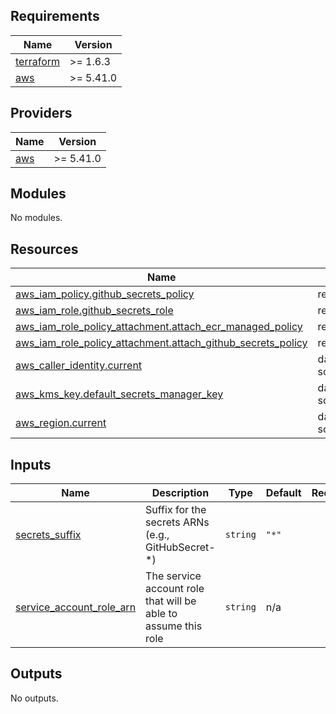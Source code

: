 ## Requirements

| Name | Version |
|------|---------|
| <a name="requirement_terraform"></a> [terraform](#requirement\_terraform) | >= 1.6.3 |
| <a name="requirement_aws"></a> [aws](#requirement\_aws) | >= 5.41.0 |

## Providers

| Name | Version |
|------|---------|
| <a name="provider_aws"></a> [aws](#provider\_aws) | >= 5.41.0 |

## Modules

No modules.

## Resources

| Name | Type |
|------|------|
| [aws_iam_policy.github_secrets_policy](https://registry.terraform.io/providers/hashicorp/aws/latest/docs/resources/iam_policy) | resource |
| [aws_iam_role.github_secrets_role](https://registry.terraform.io/providers/hashicorp/aws/latest/docs/resources/iam_role) | resource |
| [aws_iam_role_policy_attachment.attach_ecr_managed_policy](https://registry.terraform.io/providers/hashicorp/aws/latest/docs/resources/iam_role_policy_attachment) | resource |
| [aws_iam_role_policy_attachment.attach_github_secrets_policy](https://registry.terraform.io/providers/hashicorp/aws/latest/docs/resources/iam_role_policy_attachment) | resource |
| [aws_caller_identity.current](https://registry.terraform.io/providers/hashicorp/aws/latest/docs/data-sources/caller_identity) | data source |
| [aws_kms_key.default_secrets_manager_key](https://registry.terraform.io/providers/hashicorp/aws/latest/docs/data-sources/kms_key) | data source |
| [aws_region.current](https://registry.terraform.io/providers/hashicorp/aws/latest/docs/data-sources/region) | data source |

## Inputs

| Name | Description | Type | Default | Required |
|------|-------------|------|---------|:--------:|
| <a name="input_secrets_suffix"></a> [secrets\_suffix](#input\_secrets\_suffix) | Suffix for the secrets ARNs (e.g., GitHubSecret-*) | `string` | `"*"` | no |
| <a name="input_service_account_role_arn"></a> [service\_account\_role\_arn](#input\_service\_account\_role\_arn) | The service account role that will be able to assume this role | `string` | n/a | yes |

## Outputs

No outputs.
